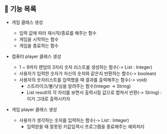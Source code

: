 ## 🚀 기능 목록
- 게임 클래스 생성
    - 입력 값에 따라 재시작/종료를 해주는 함수
    - 게임을 시작하는 함수
    - 게임을 종료하는 함수


- 컴퓨터 player 클래스 생성
    - 1 ~ 9까지 랜덤의 3자리 숫자 리스트를 생성하는 함수(-> List : Integer)
    - 사용자가 입력한 숫자가 자신의 숫자와 같은지 반환하는 함수(-> boolean)
    - 사용자의 숫자리스트를 입력했을 때 결과를 출력해주는 함수(-> void)
        - 스트라이크/볼/낫싱을 알려주는 함수(Integer -> String)
        - List<Integer> result의 각 자리를 보면서 출력시킬 값으로 합쳐서 반환(-> String) : 이거 그대로 출력시키자


- 게임 player 클래스 생성
    - 사용자가 생각하는 숫자를 입력하는 함수(-> List : Integer)
        - 입력받을 때 잘못된 키값입력시 프로그램을 종료해주는 예외처리
